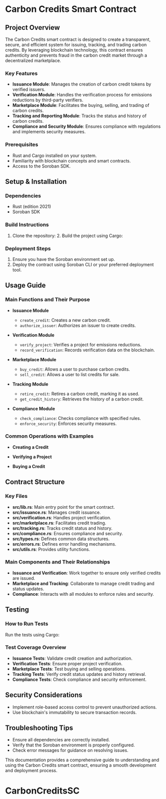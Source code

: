 # Carbon Credits Smart Contract

## Project Overview

The Carbon Credits smart contract is designed to create a transparent, secure, and efficient system for issuing, tracking, and trading carbon credits. By leveraging blockchain technology, this contract ensures authenticity and prevents fraud in the carbon credit market through a decentralized marketplace.

### Key Features
- **Issuance Module**: Manages the creation of carbon credit tokens by verified issuers.
- **Verification Module**: Handles the verification process for emissions reductions by third-party verifiers.
- **Marketplace Module**: Facilitates the buying, selling, and trading of carbon credits.
- **Tracking and Reporting Module**: Tracks the status and history of carbon credits.
- **Compliance and Security Module**: Ensures compliance with regulations and implements security measures.

### Prerequisites
- Rust and Cargo installed on your system.
- Familiarity with blockchain concepts and smart contracts.
- Access to the Soroban SDK.

## Setup & Installation

### Dependencies
- Rust (edition 2021)
- Soroban SDK

### Build Instructions
1. Clone the repository:
   2. Build the project using Cargo:
   
### Deployment Steps
1. Ensure you have the Soroban environment set up.
2. Deploy the contract using Soroban CLI or your preferred deployment tool.

## Usage Guide

### Main Functions and Their Purpose
- **Issuance Module**
  - `create_credit`: Creates a new carbon credit.
  - `authorize_issuer`: Authorizes an issuer to create credits.

- **Verification Module**
  - `verify_project`: Verifies a project for emissions reductions.
  - `record_verification`: Records verification data on the blockchain.

- **Marketplace Module**
  - `buy_credit`: Allows a user to purchase carbon credits.
  - `sell_credit`: Allows a user to list credits for sale.

- **Tracking Module**
  - `retire_credit`: Retires a carbon credit, marking it as used.
  - `get_credit_history`: Retrieves the history of a carbon credit.

- **Compliance Module**
  - `check_compliance`: Checks compliance with specified rules.
  - `enforce_security`: Enforces security measures.

### Common Operations with Examples
- **Creating a Credit**
  
- **Verifying a Project**
  
- **Buying a Credit**
  
## Contract Structure

### Key Files
- **src/lib.rs**: Main entry point for the smart contract.
- **src/issuance.rs**: Manages credit issuance.
- **src/verification.rs**: Handles project verification.
- **src/marketplace.rs**: Facilitates credit trading.
- **src/tracking.rs**: Tracks credit status and history.
- **src/compliance.rs**: Ensures compliance and security.
- **src/types.rs**: Defines common data structures.
- **src/errors.rs**: Defines error handling mechanisms.
- **src/utils.rs**: Provides utility functions.

### Main Components and Their Relationships
- **Issuance and Verification**: Work together to ensure only verified credits are issued.
- **Marketplace and Tracking**: Collaborate to manage credit trading and status updates.
- **Compliance**: Interacts with all modules to enforce rules and security.

## Testing

### How to Run Tests
Run the tests using Cargo:

### Test Coverage Overview
- **Issuance Tests**: Validate credit creation and authorization.
- **Verification Tests**: Ensure proper project verification.
- **Marketplace Tests**: Test buying and selling operations.
- **Tracking Tests**: Verify credit status updates and history retrieval.
- **Compliance Tests**: Check compliance and security enforcement.

## Security Considerations
- Implement role-based access control to prevent unauthorized actions.
- Use blockchain's immutability to secure transaction records.

## Troubleshooting Tips
- Ensure all dependencies are correctly installed.
- Verify that the Soroban environment is properly configured.
- Check error messages for guidance on resolving issues.

This documentation provides a comprehensive guide to understanding and using the Carbon Credits smart contract, ensuring a smooth development and deployment process.
# CarbonCreditsSC

